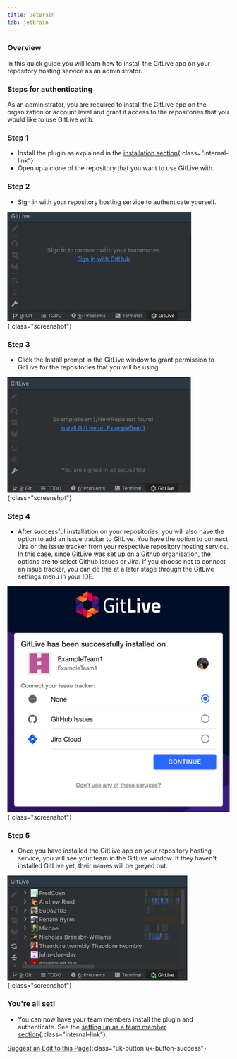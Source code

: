 ```yaml
---
title: JetBrain
tab: jetbrain
---
```


### Overview

In this quick guide you will learn how to install the GitLive app on your repository hosting service as an administrator.

### Steps for authenticating

As an administrator, you are required to install the GitLive app on the organization or account level and grant it access to the repositories that you would like to use GitLive with.

### Step 1

* Install the plugin as explained in the [installation section](/){:class="internal-link"}
* Open up a clone of the repository that you want to use GitLive with.

### Step 2

* Sign in with your repository hosting service to authenticate yourself.

![Authenticate with repository hosting service](/uploads/jetbrains-sign-in.jpg "Sign in"){:class="screenshot"}

### Step 3

* Click the Install prompt in the GitLive window to grant permission to GitLive for the repositories that you will be using.

![Confirm installation](/uploads/jetbrains-install-prompt.jpg  "Confirm installation"){:class="screenshot"}

### Step 4

* After successful installation on your repositories, you will also have the option to add an issue tracker to GitLive. You have the option to connect Jira or the issue tracker from your respective repository hosting service. In this case, since GitLive was set up on a Github organisation, the options are to select Github issues or Jira. If you choose not to connect an issue tracker, you can do this at a later stage through the GitLive settings menu in your IDE.

![Choose Issue Tracker](/uploads/choose-issue-tracker.jpg  "Choose Issue Tracker"){:class="screenshot"}

### Step 5

* Once you have installed the GitLive app on your repository hosting service, you will see your team in the GitLive window. If they haven't installed GitLive yet, their names will be greyed out.

![Confirm installation](/uploads/jetbrains-installed-2.jpg  "Confirm installation"){:class="screenshot"}

### You're all set!

* You can now have your team members install the plugin and authenticate. See the  [setting up as a team member section](/docs/teammember){:class="internal-link"}.


[Suggest an Edit to this Page](https://github.com/GitLiveApp/GitLive/edit/master/_sections/admin-jetbrains.md){:class="uk-button uk-button-success"}
